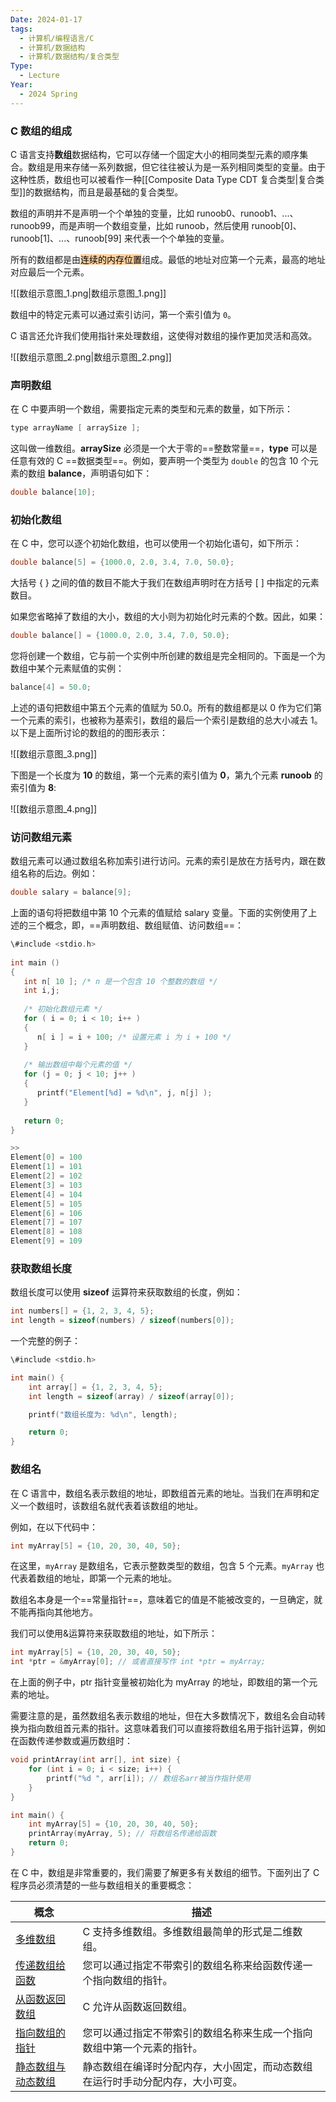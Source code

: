 ```yaml
---
Date: 2024-01-17
tags:
  - 计算机/编程语言/C
  - 计算机/数据结构
  - 计算机/数据结构/复合类型
Type:
  - Lecture
Year:
  - 2024 Spring
---
```

### **C 数组的组成**

C 语言支持**数组**数据结构，它可以存储一个固定大小的相同类型元素的顺序集合。数组是用来存储一系列数据，但它往往被认为是一系列相同类型的变量。由于这种性质，数组也可以被看作一种[[Composite Data Type CDT 复合类型|复合类型]]的数据结构，而且是最基础的复合类型。

数组的声明并不是声明一个个单独的变量，比如 runoob0、runoob1、...、runoob99，而是声明一个数组变量，比如 runoob，然后使用 runoob[0]、runoob[1]、...、runoob[99] 来代表一个个单独的变量。

所有的数组都是由<mark style="background: #FFB86CA6;">连续的内存位置</mark>组成。最低的地址对应第一个元素，最高的地址对应最后一个元素。

![[数组示意图_1.png|数组示意图_1.png]]

数组中的特定元素可以通过索引访问，第一个索引值为 `0`。

C 语言还允许我们使用指针来处理数组，这使得对数组的操作更加灵活和高效。

![[数组示意图_2.png|数组示意图_2.png]]

### 声明数组

在 C 中要声明一个数组，需要指定元素的类型和元素的数量，如下所示：

```C
type arrayName [ arraySize ];
```

这叫做一维数组。**arraySize** 必须是一个大于零的==整数常量==，**type** 可以是任意有效的 C ==数据类型==。例如，要声明一个类型为 `double` 的包含 10 个元素的数组 **balance**，声明语句如下：

```C
double balance[10];
```

### 初始化数组

在 C 中，您可以逐个初始化数组，也可以使用一个初始化语句，如下所示：

```C
double balance[5] = {1000.0, 2.0, 3.4, 7.0, 50.0};
```

大括号 { } 之间的值的数目不能大于我们在数组声明时在方括号 [ ] 中指定的元素数目。

如果您省略掉了数组的大小，数组的大小则为初始化时元素的个数。因此，如果：

```C
double balance[] = {1000.0, 2.0, 3.4, 7.0, 50.0};
```

您将创建一个数组，它与前一个实例中所创建的数组是完全相同的。下面是一个为数组中某个元素赋值的实例：

```C
balance[4] = 50.0;
```

上述的语句把数组中第五个元素的值赋为 50.0。所有的数组都是以 0 作为它们第一个元素的索引，也被称为基索引，数组的最后一个索引是数组的总大小减去 1。以下是上面所讨论的数组的的图形表示：

![[数组示意图_3.png]]

下图是一个长度为 **10** 的数组，第一个元素的索引值为 **0**，第九个元素 **runoob** 的索引值为 **8**:

![[数组示意图_4.png]]

### **访问数组元素**

数组元素可以通过数组名称加索引进行访问。元素的索引是放在方括号内，跟在数组名称的后边。例如：

```C
double salary = balance[9];
```

上面的语句将把数组中第 10 个元素的值赋给 salary 变量。下面的实例使用了上述的三个概念，即，==声明数组、数组赋值、访问数组==：

```C
\#include <stdio.h>
 
int main ()
{
   int n[ 10 ]; /* n 是一个包含 10 个整数的数组 */
   int i,j;
 
   /* 初始化数组元素 */         
   for ( i = 0; i < 10; i++ )
   {
      n[ i ] = i + 100; /* 设置元素 i 为 i + 100 */
   }
   
   /* 输出数组中每个元素的值 */
   for (j = 0; j < 10; j++ )
   {
      printf("Element[%d] = %d\n", j, n[j] );
   }
 
   return 0;
}

>>
Element[0] = 100
Element[1] = 101
Element[2] = 102
Element[3] = 103
Element[4] = 104
Element[5] = 105
Element[6] = 106
Element[7] = 107
Element[8] = 108
Element[9] = 109
```

### 获取数组长度

数组长度可以使用 **sizeof** 运算符来获取数组的长度，例如：

```C
int numbers[] = {1, 2, 3, 4, 5};
int length = sizeof(numbers) / sizeof(numbers[0]);
```

一个完整的例子：

```C
\#include <stdio.h>

int main() {
    int array[] = {1, 2, 3, 4, 5};
    int length = sizeof(array) / sizeof(array[0]);

    printf("数组长度为: %d\n", length);

    return 0;
}
```

### 数组名

在 C 语言中，数组名表示数组的地址，即数组首元素的地址。当我们在声明和定义一个数组时，该数组名就代表着该数组的地址。

例如，在以下代码中：

```C
int myArray[5] = {10, 20, 30, 40, 50};
```

在这里，`myArray` 是数组名，它表示整数类型的数组，包含 5 个元素。`myArray` 也代表着数组的地址，即第一个元素的地址。

数组名本身是一个==常量指针==，意味着它的值是不能被改变的，一旦确定，就不能再指向其他地方。

我们可以使用&运算符来获取数组的地址，如下所示：

```C
int myArray[5] = {10, 20, 30, 40, 50};
int *ptr = &myArray[0]; // 或者直接写作 int *ptr = myArray;
```

在上面的例子中，ptr 指针变量被初始化为 myArray 的地址，即数组的第一个元素的地址。

需要注意的是，虽然数组名表示数组的地址，但在大多数情况下，数组名会自动转换为指向数组首元素的指针。这意味着我们可以直接将数组名用于指针运算，例如在函数传递参数或遍历数组时：

```C
void printArray(int arr[], int size) {
    for (int i = 0; i < size; i++) {
        printf("%d ", arr[i]); // 数组名arr被当作指针使用
    }
}

int main() {
    int myArray[5] = {10, 20, 30, 40, 50};
    printArray(myArray, 5); // 将数组名传递给函数
    return 0;
}
```

在 C 中，数组是非常重要的，我们需要了解更多有关数组的细节。下面列出了 C 程序员必须清楚的一些与数组相关的重要概念：

|概念|描述|
|---|---|
|[多维数组](https://www.runoob.com/cprogramming/c-multi-dimensional-arrays.html)|C 支持多维数组。多维数组最简单的形式是二维数组。|
|[传递数组给函数](https://www.runoob.com/cprogramming/c-passing-arrays-to-functions.html)|您可以通过指定不带索引的数组名称来给函数传递一个指向数组的指针。|
|[从函数返回数组](https://www.runoob.com/cprogramming/c-return-arrays-from-function.html)|C 允许从函数返回数组。|
|[指向数组的指针](https://www.runoob.com/cprogramming/c-pointer-to-an-array.html)|您可以通过指定不带索引的数组名称来生成一个指向数组中第一个元素的指针。|
|[静态数组与动态数组](https://www.runoob.com/cprogramming/c-static-dynamic-array.html)|静态数组在编译时分配内存，大小固定，而动态数组在运行时手动分配内存，大小可变。|